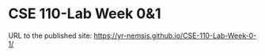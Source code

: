 # CSE 110-Lab Week 0&1
URL to the published site:  https://yr-nemsis.github.io/CSE-110-Lab-Week-0-1/
